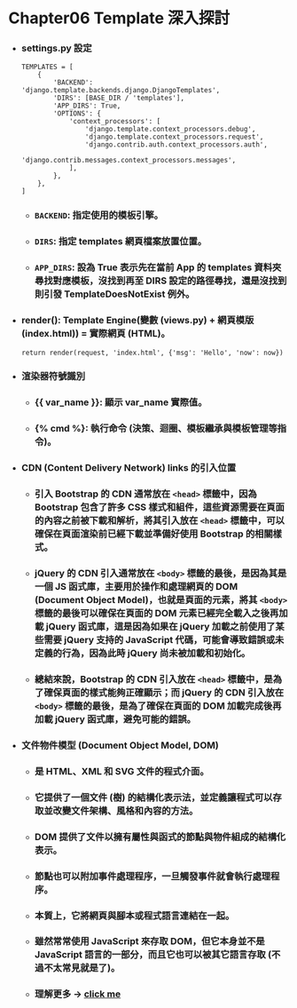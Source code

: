Chapter06 Template 深入探討
=====
* ### settings.py 設定
    ```
    TEMPLATES = [
        {
            'BACKEND': 'django.template.backends.django.DjangoTemplates',
            'DIRS': [BASE_DIR / 'templates'],
            'APP_DIRS': True,
            'OPTIONS': {
                'context_processors': [
                    'django.template.context_processors.debug',
                    'django.template.context_processors.request',
                    'django.contrib.auth.context_processors.auth',
                    'django.contrib.messages.context_processors.messages',
                ],
            },
        },
    ]
    ```
    * ### ```BACKEND```: 指定使用的模板引擎。
    * ### ```DIRS```: 指定 templates 網頁檔案放置位置。
    * ### ```APP_DIRS```: 設為 True 表示先在當前 App 的 templates 資料夾尋找對應模板，沒找到再至 DIRS 設定的路徑尋找，還是沒找到則引發 TemplateDoesNotExist 例外。
* ### render(): Template Engine(變數 (views.py) + 網頁模版 (index.html)) = 實際網頁 (HTML)。
    ```
    return render(request, 'index.html', {'msg': 'Hello', 'now': now})
    ```
* ### 渲染器符號識別
    * ### {{ var_name }}: 顯示 var_name 實際值。
    * ### {% cmd %}: 執行命令 (決策、迴圈、模板繼承與模板管理等指令)。
* ### CDN (Content Delivery Network) links 的引入位置
    * ### 引入 Bootstrap 的 CDN 通常放在 ```<head>``` 標籤中，因為 Bootstrap 包含了許多 CSS 樣式和組件，這些資源需要在頁面的內容之前被下載和解析，將其引入放在 ```<head>``` 標籤中，可以確保在頁面渲染前已經下載並準備好使用 Bootstrap 的相關樣式。
    * ### jQuery 的 CDN 引入通常放在 ```<body>``` 標籤的最後，是因為其是一個 JS 函式庫，主要用於操作和處理網頁的 DOM (Document Object Model)，也就是頁面的元素，將其 ```<body>``` 標籤的最後可以確保在頁面的 DOM 元素已經完全載入之後再加載 jQuery 函式庫，這是因為如果在 jQuery 加載之前使用了某些需要 jQuery 支持的 JavaScript 代碼，可能會導致錯誤或未定義的行為，因為此時 jQuery 尚未被加載和初始化。
    * ### 總結來說，Bootstrap 的 CDN 引入放在 ```<head>``` 標籤中，是為了確保頁面的樣式能夠正確顯示；而 jQuery 的 CDN 引入放在 ```<body>``` 標籤的最後，是為了確保在頁面的 DOM 加載完成後再加載 jQuery 函式庫，避免可能的錯誤。
* ### 文件物件模型 (Document Object Model, DOM)
    * ### 是 HTML、XML 和 SVG 文件的程式介面。
    * ### 它提供了一個文件 (樹) 的結構化表示法，並定義讓程式可以存取並改變文件架構、風格和內容的方法。
    * ### DOM 提供了文件以擁有屬性與函式的節點與物件組成的結構化表示。
    * ### 節點也可以附加事件處理程序，一旦觸發事件就會執行處理程序。
    * ### 本質上，它將網頁與腳本或程式語言連結在一起。
    * ### 雖然常常使用 JavaScript 來存取 DOM，但它本身並不是 JavaScript 語言的一部分，而且它也可以被其它語言存取 (不過不太常見就是了)。
    * ### 理解更多 -> [click me](https://github.com/GitHub-WeiChiang/main/tree/master/Questions/Question042)
<br />
